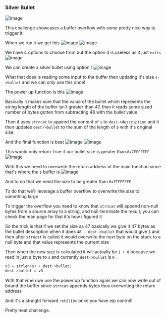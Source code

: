 <h3> Silver Bullet </h3>

![image](https://github.com/user-attachments/assets/7bec2ef5-da20-4a07-b185-f5e250e80ce9)

This challenge showcases a buffer overflow with some pretty nice way to trigger it

When we run it we get this
![image](https://github.com/user-attachments/assets/6fd73fb1-8e77-42a6-94f4-104c4b93f6da)
![image](https://github.com/user-attachments/assets/47fc2735-481c-485b-a6f5-1e7a77c2a941)

We have 4 options to choose from but the option 4 is useless as it just `exits`
![image](https://github.com/user-attachments/assets/d19f7c2e-e003-45c0-83a2-b17189b8756d)

We can create a silver bullet using option 1
![image](https://github.com/user-attachments/assets/74553ed6-9742-43e7-91df-c619238c3059)

What that does is reading some input to the buffer then updating it's size `s->bullet` and we can only use this once!

The power up function is this
![image](https://github.com/user-attachments/assets/4d2061c4-7f98-4bee-bd22-779c68afda21)

Basically it makes sure that the value of the bullet which represents the string length of the buffer isn't greater than 47, then it reads some sized number of bytes gotten from subtracting 48 with the bullet value

Then it uses `strncat` to append the content of `s` to `dest->description` and it then updates `dest->bullet` to the sum of the length of s with it's original size

And the final function is beat
![image](https://github.com/user-attachments/assets/52a73f6b-0a7b-46cd-94c9-9ab7e4e61669)
![image](https://github.com/user-attachments/assets/23e85a5b-0c5e-4a23-876c-bcd43602c20e)

This would only return True if our bullet size is greater than `0x7FFFFFFF`
![image](https://github.com/user-attachments/assets/97d10562-60f5-42e3-86a3-bbb1b9eb3f9d)

With this we need to overwrite the return address of the main function since that's where the `s` buffer is 
![image](https://github.com/user-attachments/assets/e80c1d9f-0b2a-4c0e-8ac5-5e574f682224)

And to do that we need the size to be greater than `0x7FFFFFFF`

To do that we'll leverage a buffer overflow to overwrite the size to something large

To trigger the overflow you need to know that `strncat` will append non-null bytes from a source array to a string, and null-terminate the result, you can check the man page for that it's how i figured it

So the trick is that if we set the size as 47 basically we give it 47 bytes as the bullet description when it does `48 - dest->bullet` that would give `1` and then after `strncat` is called it would overwrite the next byte on the stack to a null byte and that value represents the current size

Then when the new size is calculated it will actually be `1 + 0` because we read in just a byte to `s` and currently `dest->bullet` is `0`

```c
v3 = strlen(s) + dest->bullet;
dest->bullet = v3
```

With that when we use the power up function again we can now write out of bound the buffer since `strncat` appends bytes thus overwriting the return address

And it's a straight forward `ret2libc` once you have eip control!

Pretty neat challenge.



